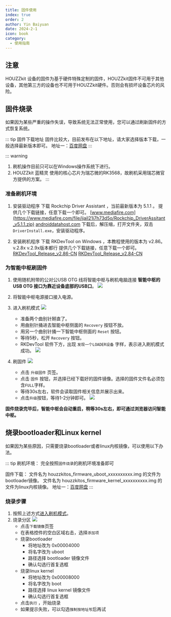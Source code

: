 ```yaml
---
title: 固件使用
index: true
order: 2
author: Yin Baiyuan
date: 2024-2-1
icon: book
category:
  - 使用指南
---
```


## 注意
HOUZZkit 设备的固件为基于硬件特殊定制的固件，HOUZZkit固件不可用于其他设备，其他第三方的设备也不可用于HOUZZkit硬件。否则会有损坏设备芯片的风险。


## 固件烧录

如果因为某些严重的操作失误，导致系统无法正常使用，您可以通过刷新固件的方式恢复系统。

::: tip 固件下载地址 
固件比较大，目前发布在以下地址，请大家选择版本下载，一般选择最新版本即可。
地址一：[百度网盘](https://pan.baidu.com/s/1uH4C5_rmPRciLv5-Yr_etw?pwd=8888)
:::

::: warning 
1. 刷机操作目前只可以在Windows操作系统下进行。
2. HOUZZkit 蓝精灵 使用的核心芯片为瑞芯微的RK3568，故刷机采用瑞芯微官方提供的方案。
:::

### 准备刷机环境
1. 安装驱动程序
   下载 Rockchip Driver Assistant ，当前最新版本为 5.1.1 。
   提供几个下载链接，任意下载一个即可。
   [www.mediafire.com](https://www.mediafire.com/file/ijail21i7h73d5o/Rockchip_DriverAssitant_v5.1.1.zip)
   [androiddatahost.com](https://androiddatahost.com/wp-content/uploads/Rockchip_DriverAssitant_v5.1.1.zip)
   下载后，解压缩，打开文件夹，双击 `DriverInstall.exe`，安装驱动程序。

2. 安装刷机程序
   下载 RKDevTool on Windows ，本教程使用的版本为 v2.86。 v.2.8x v.2.9x版本都行
    提供几个下载链接，任意下载一个即可。
    [RKDevTool_Release_v2.86-CN](https://dl.radxa.com/tools/windows/RKDevTool_Release_v2.86.zip)
    [RKDevTool_Release_v2.84-CN](https://meta.box.lenovo.com/v/link/view/02755469abfe4930a3425742d8d31ea2)

### 为智能中枢刷固件
1. 使用随机附带的公对公USB OTG 线将智能中枢与刷机电脑连接
   **智能中枢的 USB OTG 接口为靠近设备底部的USB口**。
      ![](/assets/image/houzzkit/houzzkit_f1_otg_wire.jpeg)
    

2. 将智能中枢电源接口接入电源。

3. 进入刷机模式
      ![](/assets/image/started/houzzkit_f1_right_side_2.jpg)
    - 准备两个曲别针掰直了。
    - 用曲别针捅进去智能中枢侧面的 `Recovery` 按钮不放。
    - 用另一个曲别针捅一下智能中枢侧面的 `Reset` 按钮。
    - 等待5秒，松开 `Recovery` 按钮。
    - RKDevTool 软件下方，出现 `发现一个LOADER设备` 字样，表示进入刷机模式成功。
      ![](/assets/image/started/houzzkit_started_step_6.jpg)
  
4. 刷固件
      ![](/assets/image/started/houzzkit_started_step_7.jpg)
    - 点击 `升级固件` 页签。
    - 点击 `固件` 按钮，并选择已经下载好的固件镜像。选择的固件文件名必须包含`FULL`字样。
    - 等待30s左右，软件会读取固件相关信息并展示出来。
    - 点击`升级`按钮，等待1-2分钟即可。
      ![](/assets/image/started/houzzkit_started_step_8.jpg)

**固件烧录完毕后，智能中枢会自动重启，稍等30s左右，即可通过浏览器访问智能中枢。**

## 烧录bootloader和Linux kernel
如果因为某些原因，只需要烧录bootloader或者linux内核镜像，可以使用以下办法。

::: tip 
刷机环境：
完全按照`固件烧录`的刷机环境准备即可

固件下载：
文件名为 houzzkitos_firmware_uboot_xxxxxxxxxx.img 的文件为bootloader镜像。
文件名为 houzzkitos_firmware_kernel_xxxxxxxxxx.img 的文件为linux内核镜像。
地址一：[百度网盘](https://pan.baidu.com/s/1uH4C5_rmPRciLv5-Yr_etw?pwd=8888)
:::

### 烧录步骤
1. 按照上述方式[进入刷机模式](./firmware.md#为智能中枢刷固件)。
2. 烧录分区
   ![](/assets/image/started/houzzkit_started_step_10.jpg)
   - 点击`下载镜像`页签
   - 在表格控件的空白区域右击，选择`添加项`
   - 烧录bootloader
     - 将地址改为 0x00004000
     - 将名字改为 uboot
     - 路径选择 bootloader 镜像文件
     - 确认勾选行首复选框
   - 烧录linux kernel
     - 将地址改为 0x00008000
     - 将名字改为 boot
     - 路径选择 linux kernel 镜像文件
     - 确认勾选行首复选框
   - 点击`执行` ，开始烧录
   - 如果提示失败，可以勾选`强制按地址写`后再试